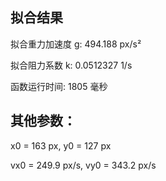 拟合结果
----------------------------------------

拟合重力加速度 g: 494.188 px/s²

拟合阻力系数 k: 0.0512327 1/s

函数运行时间: 1805 毫秒

其他参数：
----------------------------------------

x0 = 163 px, y0 = 127 px

vx0 = 249.9 px/s, vy0 = 343.2 px/s
